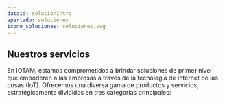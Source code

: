 ```yaml
---
dataid: solucionIntro
apartado: soluciones
icono_soluciones: soluciones.svg
---
```


## Nuestros servicios
En IOTAM, estamos comprometidos a brindar soluciones de primer nivel que empoderen a las empresas a través de la tecnología de Internet de las cosas (IoT).
Ofrecemos una diversa gama de productos y servicios, estratégicamente divididos en tres categorías principales: